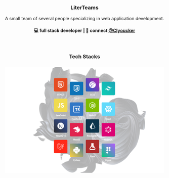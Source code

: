<h3 align="center">LiterTeams</h3>

<p align="center">A small team of several people specializing in web application development.</p>

<h4 align="center">💻 full stack developer | 💬 connect <a href="https://vk.com/clyoucker">@Clyoucker</a></h4>

<br/>

<h3 align="center">Tech Stacks</h3>

<h3 align="center"><img src="https://raw.githubusercontent.com/LiterTeams/LiterTeams/master/assets/tech-stack.png" alt="tech-stacks"/></h3>
